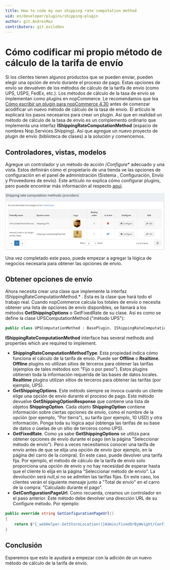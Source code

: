 ```yaml
---
title: How to code my own shipping rate computation method
uid: en/developer/plugins/shipping-plugin
author: git.AndreiMaz
contributors: git.exileDev
---
```


# Cómo codificar mi propio método de cálculo de la tarifa de envío

Si los clientes tienen algunos productos que se pueden enviar, pueden elegir una opción de envío durante el proceso de pago. Estas opciones de envío se devuelven de los métodos de cálculo de la tarifa de envío (como UPS, USPS, FedEx, etc.). Los métodos de cálculo de la tasa de envío se implementan como plugins en nopCommerce. Le recomendamos que lea [Cómo escribir un plugin para nopCommerce 4.30](xref:en/developer/plugins/how-to-write-plugin-4.30) antes de comenzar acodificar un nuevo método de cálculo de la tasa de envío. El artículo le explicará los pasos necesarios para crear un plugin. Así que en realidad un método de cálculo de la tasa de envío es un complemento ordinario que implementa una interfaz **IShippingRateComputationMethod**  (espacio de nombres Nop.Services.Shipping). Así que agregue un nuevo proyecto de plugin de envío (biblioteca de clases) a la solución y comencemos.

## Controladores, vistas, modelos

Agregue un controlador y un método de acción /*Configure** adecuado y una vista. Estos definirán cómo el propietario de una tienda ve las opciones de configuración en el panel de administración (Sistema , Configuración, Envío y Proveedores de envío). Este artículo no explica cómo configurar plugins, pero puede encontrar más información al respecto [aquí](xref:en/getting-started/configure-shipping/shipping-providers/index).

![envío-plugin_1](_static/shipping-plugin/shipping-plugin_1.png)

Una vez completado este paso, puede empezar a agregar la lógica de negocios necesaria para obtener las opciones de envío.

## Obtener opciones de envío

Ahora necesita crear una clase que implemente la interfaz IShippingRateComputationMethod.*  . Esta es la clase que hará todo el trabajo real. Cuando nopCommerce calcula los totales de envío o necesita obtener una lista de opciones de envío disponibles, se llamará a los métodos **GetShippingOptions**  o  GetFixedRate de su clase. Así es como se define la clase UPSComputationMethod ("método UPS"):



```csharp
public class UPSComputationMethod : BasePlugin, IShippingRateComputationMethod
```

**IShippingRateComputationMethod** interface has several methods and properties which are required to implement.

- **ShippingRateComputationMethodType**. Esta propiedad indica cómo funciona el cálculo de la tarifa de envío. Puede ser  **Offline**  o  **Realtime**. **Offline**  plugins no utilizan sitios de terceros para obtener las tarifas (ejemplos de tales métodos son "Fijo o por peso"). Estos plugins obtienen toda la información requerida de las bases de datos locales.  **Realtime**  plugins utilizan sitios de terceros para obtener las tarifas (por ejemplo, UPS).
- **GetShippingOptions**. Este método siempre se invoca cuando un cliente elige una opción de envío durante el proceso de pago. Este método devuelve  **GetShippingOptionResponse**  que contiene una lista de objetos **ShippingOption**.  Cada objeto **ShippingOption**  contiene información sobre ciertas opciones de envío, como el nombre de la opción (por ejemplo, "Por tierra"), su tarifa (por ejemplo, 10 USD) y otra información. Ponga toda su lógica aquí (obtenga las tarifas de su base de datos o úselas de un sitio de terceros como UPS).
- **GetFixedRate**. Como ya sabe  **GetShippingOptions**  se utiliza para obtener opciones de envío durante el pago (en la página "Seleccionar método de envío"). Pero a veces necesitamos conocer una tarifa de envío antes de que se elija una opción de envío (por ejemplo, en la página del carro de la compra). En este caso, puede devolver una tarifa fija. Por ejemplo, el método de cálculo de la tarifa de envío solo proporciona una opción de envío y no hay necesidad de esperar hasta que el cliente lo elija en la página "Seleccionar método de envío". La devolución será  null,si no se admiten las tarifas fijas. En este caso, los clientes verán el siguiente mensaje junto a "Total de envío" en el carro de la compra: "Calculado durante el pago".
- **GetConfigurationPageUrl**. Como recuerda, creamos un controlador en el paso anterior. Este método debe devolver una dirección URL de su Configure método. Por ejemplo:



```csharp
public override string GetConfigurationPageUrl()
{
    return $"{_webHelper.GetStoreLocation()}Admin/FixedOrByWeight/Configure";
}
```

## Conclusión

Esperemos que esto le ayudará a empezar con la adición de un nuevo método de cálculo de la tarifa de envío.


